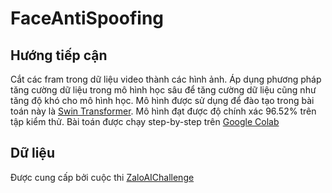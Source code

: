 # FaceAntiSpoofing
## Hướng tiếp cận
Cắt các fram trong dữ liệu video thành các hình ảnh. Áp dụng phương pháp tăng cường dữ liệu trong mô hình học sâu để tăng cường dữ liệu cũng như tăng độ khó cho mô hình học. Mô hình được sử dụng để đào tạo trong bài toán này là [Swin Transformer](https://arxiv.org/abs/2103.14030). Mô hình đạt được độ chính xác 96.52% trên tập kiểm thử.
Bài toán được chạy step-by-step trên [Google Colab](https://colab.research.google.com/)
## Dữ liệu
Được cung cấp bởi cuộc thi [ZaloAIChallenge](https://challenge.zalo.ai/)

